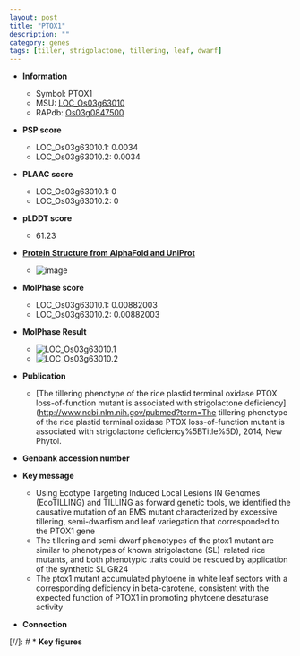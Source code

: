 ```yaml
---
layout: post
title: "PTOX1"
description: ""
category: genes
tags: [tiller, strigolactone, tillering, leaf, dwarf]
---
```


* **Information**  
    + Symbol: PTOX1  
    + MSU: [LOC_Os03g63010](http://rice.plantbiology.msu.edu/cgi-bin/ORF_infopage.cgi?orf=LOC_Os03g63010)  
    + RAPdb: [Os03g0847500](http://rapdb.dna.affrc.go.jp/viewer/gbrowse_details/irgsp1?name=Os03g0847500)  

* **PSP score**  
    + LOC_Os03g63010.1: 0.0034 
    + LOC_Os03g63010.2: 0.0034 

* **PLAAC score**  
    + LOC_Os03g63010.1: 0 
    + LOC_Os03g63010.2: 0 

* **pLDDT score**
    + 61.23

* **[Protein Structure from AlphaFold and UniProt](https://www.uniprot.org/uniprotkb/Q10AM8/entry#structure)**
    + ![image](https://ricepsp.github.io/images/Q1/AF-Q10AM8-F1.png)

* **MolPhase score**
    + LOC_Os03g63010.1: 0.00882003
    + LOC_Os03g63010.2: 0.00882003

* **MolPhase Result**
    + ![LOC_Os03g63010.1](https://304243504.github.io/Pictures/LOC_Os03g/LOC_Os03g63010.1.png)
    + ![LOC_Os03g63010.2](https://304243504.github.io/Pictures/LOC_Os03g/LOC_Os03g63010.2.png)

* **Publication**  
    + [The tillering phenotype of the rice plastid terminal oxidase PTOX loss-of-function mutant is associated with strigolactone deficiency](http://www.ncbi.nlm.nih.gov/pubmed?term=The tillering phenotype of the rice plastid terminal oxidase PTOX loss-of-function mutant is associated with strigolactone deficiency%5BTitle%5D), 2014, New Phytol.

* **Genbank accession number**  

* **Key message**  
    + Using Ecotype Targeting Induced Local Lesions IN Genomes (EcoTILLING) and TILLING as forward genetic tools, we identified the causative mutation of an EMS mutant characterized by excessive tillering, semi-dwarfism and leaf variegation that corresponded to the PTOX1 gene
    + The tillering and semi-dwarf phenotypes of the ptox1 mutant are similar to phenotypes of known strigolactone (SL)-related rice mutants, and both phenotypic traits could be rescued by application of the synthetic SL GR24
    + The ptox1 mutant accumulated phytoene in white leaf sectors with a corresponding deficiency in beta-carotene, consistent with the expected function of PTOX1 in promoting phytoene desaturase activity

* **Connection**  

[//]: # * **Key figures**  


